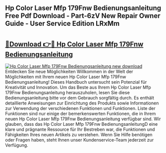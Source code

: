 ## Hp Color Laser Mfp 179Fnw Bedienungsanleitung Free Pdf Download - Part-6zV New Repair Owner Guide - User Service Edition LRxMm

# <h2><a href="http://df45fm.blite.top/?on=Hp+Color+Laser+Mfp+179Fnw+Bedienungsanleitung">🔗Download 👉🔴 Hp Color Laser Mfp 179Fnw Bedienungsanleitung</a></h2>

[![Hp Color Laser Mfp 179Fnw Bedienungsanleitung new download](https://i.imgur.com/lujVjoI.png)](http://df45fm.blite.top/?on=Hp+Color+Laser+Mfp+179Fnw+Bedienungsanleitung)
Entdecken Sie neue Möglichkeiten Willkommen in der Welt der Möglichkeiten mit Ihrem neuen Hp Color Laser Mfp 179Fnw Bedienungsanleitung! Dieses Handbuch untersucht sein Potenzial für Kreativität und Innovation. Um das Beste aus Ihrem Hp Color Laser Mfp 179Fnw Bedienungsanleitung herauszuholen, lesen Sie diese Bedienungsanleitung bitte vor dem Gebrauch sorgfältig durch. Es enthält detaillierte Anweisungen zur Einrichtung des Produkts sowie Informationen zur Verwendung der verschiedenen Funktionen und Funktionen. Liste der Funktionen sind nur einige der bemerkenswerten Funktionen, die in Ihrem neuen Hp Color Laser Mfp 179Fnw Bedienungsanleitung verfügbar sind. Wir glauben, dass das Hp Color Laser Mfp 179Fnw BedienungsanleitungD eine klare und prägnante Ressource für Ihr Bestreben war, die Funktionen und Fähigkeiten Ihres neuen Artikels zu verstehen. Wenn Sie Hilfe benötigen oder Fragen haben, steht Ihnen unser Kundenservice-Team jederzeit zur Verfügung.
